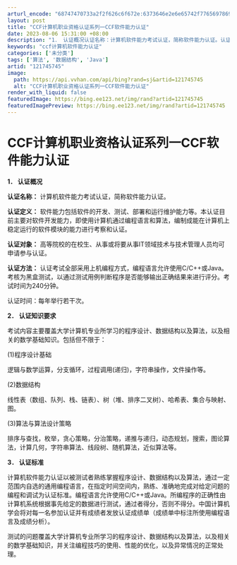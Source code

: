 ```yaml
---
arturl_encode: "68747470733a2f2f626c6f672e:6373646e2e6e65742f77656978696e5f36333735373030382f:61727469636c652f64657461696c732f313231373435373435"
layout: post
title: "CCF计算机职业资格认证系列一CCF软件能力认证"
date: 2023-08-06 15:31:00 +08:00
description: "1． 认证概况认证名称：计算机软件能力考试认证，简称软件能力认证。认证定义：软件能力包括软件的开发、"
keywords: "ccf计算机软件能力认证"
categories: ['未分类']
tags: ['算法', '数据结构', 'Java']
artid: "121745745"
image:
  path: https://api.vvhan.com/api/bing?rand=sj&artid=121745745
  alt: "CCF计算机职业资格认证系列一CCF软件能力认证"
render_with_liquid: false
featuredImage: https://bing.ee123.net/img/rand?artid=121745745
featuredImagePreview: https://bing.ee123.net/img/rand?artid=121745745
---
```


# CCF计算机职业资格认证系列一CCF软件能力认证

**1． 认证概况**

**认证名称：**
计算机软件能力考试认证，简称软件能力认证。

**认证定义：**
软件能力包括软件的开发、测试、部署和运行维护能力等。本认证目前主要对软件开发能力，即使用计算机通过编程语言和算法，编制成能在计算机上稳定运行的软件模块的能力进行考察和认证。

**认证对象：**
高等院校的在校生、从事或将要从事IT领域技术与技术管理人员均可申请参与认证。

**认证方法：**
认证考试全部采用上机编程方式，编程语言允许使用C/C++或Java。考核为黑盒测试，以通过测试用例判断程序是否能够输出正确结果来进行评分。考试时间为240分钟。

认证时间：每年举行若干次。

**2． 认证知识要求**

考试内容主要覆盖大学计算机专业所学习的程序设计、数据结构以及算法，以及相关的数学基础知识。包括但不限于：

(1)程序设计基础

逻辑与数学运算，分支循环，过程调用(递归)，字符串操作，文件操作等。

(2)数据结构

线性表（数组、队列、栈、链表）、树（堆、排序二叉树）、哈希表、集合与映射、图。

(3)算法与算法设计策略

排序与查找，枚举，贪心策略，分治策略，递推与递归，动态规划，搜索，图论算法，计算几何，字符串算法、线段树、随机算法，近似算法等。

**3． 认证标准**

计算机软件能力认证以被测试者熟练掌握程序设计、数据结构以及算法，通过一定范围内自选的通用编程语言，在指定时间空间内，熟练、准确地完成对给定问题的编程和调试为认证标准。编程语言允许使用C/C++或Java。所编程序的正确性由计算机系统根据事先给定的数据进行测试，通过者得分，否则不得分。中国计算机学会将对每一名参加认证并有成绩者发放认证成绩单（成绩单中标注所使用编程语言及成绩分析）。

测试的问题覆盖大学计算机专业所学习的程序设计、数据结构以及算法，以及相关的数学基础知识，并关注编程技巧的使用、性能的优化，以及异常情况的正常处理。